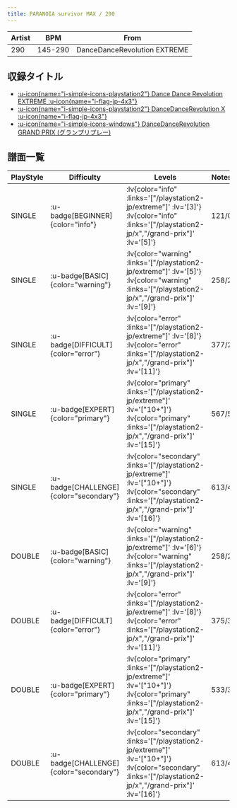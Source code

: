 ```yaml
---
title: PARANOIA survivor MAX / 290
---
```


|Artist|BPM|From|
|------|---|----|
|290|145-290|DanceDanceRevolution EXTREME|

## 収録タイトル

- [ :u-icon{name="i-simple-icons-playstation2"} Dance Dance Revolution EXTREME :u-icon{name="i-flag-jp-4x3"} ](/playstation2-jp/extreme)
- [ :u-icon{name="i-simple-icons-playstation2"} DanceDanceRevolution X :u-icon{name="i-flag-jp-4x3"} ](/playstation2-jp/x)
- [ :u-icon{name="i-simple-icons-windows"} DanceDanceRevolution GRAND PRIX (グランプリプレー)](/grand-prix)

## 譜面一覧

|PlayStyle|Difficulty|Levels|Notes|Movie|
|---------|----------|------|-----|-----|
|SINGLE| :u-badge[BEGINNER]{color="info"} | :lv{color="info" :links='["/playstation2-jp/extreme"]' :lv='[3]'}  :lv{color="info" :links='["/playstation2-jp/x","/grand-prix"]' :lv='[5]'} |121/0||
|SINGLE| :u-badge[BASIC]{color="warning"} | :lv{color="warning" :links='["/playstation2-jp/extreme"]' :lv='[5]'}  :lv{color="warning" :links='["/playstation2-jp/x","/grand-prix"]' :lv='[9]'} |258/2||
|SINGLE| :u-badge[DIFFICULT]{color="error"} | :lv{color="error" :links='["/playstation2-jp/extreme"]' :lv='[8]'}  :lv{color="error" :links='["/playstation2-jp/x","/grand-prix"]' :lv='[11]'} |377/2||
|SINGLE| :u-badge[EXPERT]{color="primary"} | :lv{color="primary" :links='["/playstation2-jp/extreme"]' :lv='["10+"]'}  :lv{color="primary" :links='["/playstation2-jp/x","/grand-prix"]' :lv='[15]'} |567/5||
|SINGLE| :u-badge[CHALLENGE]{color="secondary"} | :lv{color="secondary" :links='["/playstation2-jp/extreme"]' :lv='["10+"]'}  :lv{color="secondary" :links='["/playstation2-jp/x","/grand-prix"]' :lv='[16]'} |613/4||
|DOUBLE| :u-badge[BASIC]{color="warning"} | :lv{color="warning" :links='["/playstation2-jp/extreme"]' :lv='[6]'}  :lv{color="warning" :links='["/playstation2-jp/x","/grand-prix"]' :lv='[9]'} |258/2||
|DOUBLE| :u-badge[DIFFICULT]{color="error"} | :lv{color="error" :links='["/playstation2-jp/extreme"]' :lv='[8]'}  :lv{color="error" :links='["/playstation2-jp/x","/grand-prix"]' :lv='[11]'} |375/3||
|DOUBLE| :u-badge[EXPERT]{color="primary"} | :lv{color="primary" :links='["/playstation2-jp/extreme"]' :lv='["10+"]'}  :lv{color="primary" :links='["/playstation2-jp/x","/grand-prix"]' :lv='[15]'} |533/3||
|DOUBLE| :u-badge[CHALLENGE]{color="secondary"} | :lv{color="secondary" :links='["/playstation2-jp/extreme"]' :lv='["10+"]'}  :lv{color="secondary" :links='["/playstation2-jp/x","/grand-prix"]' :lv='[16]'} |613/4||
